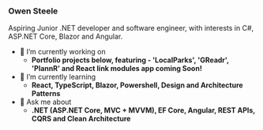 ### Owen Steele

Aspiring Junior .NET developer and software engineer, with interests in C#, ASP.NET Core, Blazor and Angular.

- 🔭 I’m currently working on 
  - **Portfolio projects below, featuring - 'LocalParks', 'GReadr', 'PlannR' and React link modules app coming Soon!**
- 🌱 I’m currently learning
  - **React, TypeScript, Blazor, Powershell, Design and Architecture Patterns**
- 💬 Ask me about 
  - **.NET (ASP.NET Core, MVC + MVVM), EF Core, Angular, REST APIs, CQRS and Clean Architecture** 
